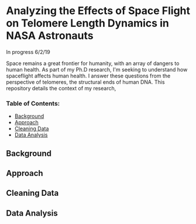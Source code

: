 # Analyzing the Effects of Space Flight on Telomere Length Dynamics in NASA Astronauts

In progress 6/2/19 

Space remains a great frontier for humanity, with an array of dangers to human health. As part of my Ph.D research, I'm seeking to understand how spaceflight affects human health. I answer these questions from the perspective of telomeres, the structural ends of human DNA. This repository details the context of my research, 



### Table of Contents:
* [Background](#background)
* [Approach](#approach)
* [Cleaning Data](#cleaning-data)
* [Data Analysis](#data-analysis)













## Background
## Approach
## Cleaning Data
## Data Analysis



